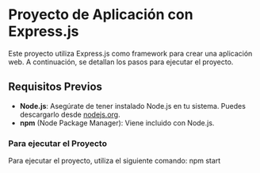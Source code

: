 # Proyecto de Aplicación con Express.js

Este proyecto utiliza Express.js como framework para crear una aplicación web. A continuación, se detallan los pasos para ejecutar el proyecto.


## Requisitos Previos

- **Node.js**: Asegúrate de tener instalado Node.js en tu sistema. Puedes descargarlo desde [nodejs.org](https://nodejs.org/).
- **npm** (Node Package Manager): Viene incluido con Node.js.


### Para ejecutar el Proyecto

Para ejecutar el proyecto, utiliza el siguiente comando: npm start

